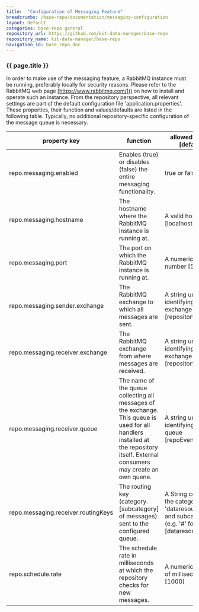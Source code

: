 ```yaml
---
title:  "Configuration of Messaging Feature"
breadcrumbs: /base-repo/documentation/messaging-configuration
layout: default
categories: base-repo general
repository_url: https://github.com/kit-data-manager/base-repo
repository_name: kit-data-manager/base-repo
navigation_id: base_repo_doc
---
```


### {{ page.title }}

In order to make use of the messaging feature, a RabbitMQ instance must be running, preferably locally for security reasons. Please refer to the RabbitMQ web page [https://www.rabbitmq.com/]() on how to install and 
operate such an instance. From the repository perspective, all relevant settings are part of the default configuration file 'application.properties'. These properties, their function and values/defaults are listed 
in the following table. Typically, no additional repository-specific configuration of the message queue is necessary.

|property key|function|allowed values [default]
|----|----|----
|repo.messaging.enabled|Enables (true) or disables (false) the entire messaging functionality.|true or false [true]
|repo.messaging.hostname|The hostname where the RabbitMQ instance is running at.|A valid hostname [localhost]
|repo.messaging.port|The port on which the RabbitMQ instance is running at.|A numeric port number [5672]
|repo.messaging.sender.exchange|The RabbitMQ exchange to which all messages are sent.|A string uniquely identifying the exchange [repository_events]
|repo.messaging.receiver.exchange|The RabbitMQ exchange from where messages are received.|A string uniquely identifying the exchange [repository_events]
|repo.messaging.receiver.queue|The name of the queue collecting all messages of the exchange. This queue is used for all handlers installed at the repository itself. External consumers may create an own quene.|A string uniquely identifying the queue [repoEventQueue]
|repo.messaging.receiver.routingKeys|The routing key (category.[subcategory] of messages) sent to the configured queue.|A String containing the category (e.g. 'dataresource') and subcategory (e.g. '\#' for all) [dataresources.\#]
|repo.schedule.rate|The schedule rate in milliseconds at which the repository checks for new messages.|A numeric amount of milliseconds [1000]
